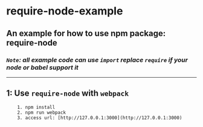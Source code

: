 # require-node-example
## An example for how to use npm package: require-node

### *`Note`: all example code can use `import` replace `require` if your node or babel support it*

***
## 1:  Use `require-node` with `webpack`
```
    1. npm install
    2. npm run webpack
    3. access url: [http://127.0.0.1:3000](http://127.0.0.1:3000)
```